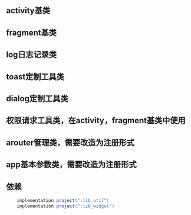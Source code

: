 ## activity基类

## fragment基类

## log日志记录类

## toast定制工具类

## dialog定制工具类

## 权限请求工具类，在activity，fragment基类中使用

## arouter管理类，需要改造为注册形式

## app基本参数类，需要改造为注册形式

## 依赖

```groovy
    implementation project(":lib_util")
    implementation project(":lib_widget")
```